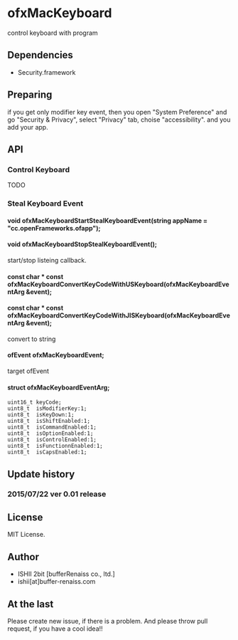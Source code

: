 # ofxMacKeyboard

control keyboard with program

## Dependencies

* Security.framework

## Preparing

if you get only modifier key event, then you open "System Preference" and go "Security & Privacy", select "Privacy" tab, choise "accessibility".
and you add your app.

## API

### Control Keyboard

TODO

### Steal Keyboard Event

#### void ofxMacKeyboardStartStealKeyboardEvent(string appName = "cc.openFrameworks.ofapp");

#### void ofxMacKeyboardStopStealKeyboardEvent();

start/stop listeing callback.

#### const char * const ofxMacKeyboardConvertKeyCodeWithUSKeyboard(ofxMacKeyboardEventArg &event);

#### const char * const ofxMacKeyboardConvertKeyCodeWithJISKeyboard(ofxMacKeyboardEventArg &event);

convert to string

#### ofEvent<ofxMacKeyboardEventArg> ofxMacKeyboardEvent;

target ofEvent

#### struct ofxMacKeyboardEventArg;

	uint16_t keyCode;
	uint8_t  isModifierKey:1;
	uint8_t  isKeyDown:1;
	uint8_t  isShiftEnabled:1;
	uint8_t  isCommandEnabled:1;
	uint8_t  isOptionEnabled:1;
	uint8_t  isControlEnabled:1;
	uint8_t  isFunctionnEnabled:1;
	uint8_t  isCapsEnabled:1;

## Update history

### 2015/07/22 ver 0.01 release

## License

MIT License.

## Author

* ISHII 2bit [bufferRenaiss co., ltd.]
* ishii[at]buffer-renaiss.com

## At the last

Please create new issue, if there is a problem.
And please throw pull request, if you have a cool idea!!